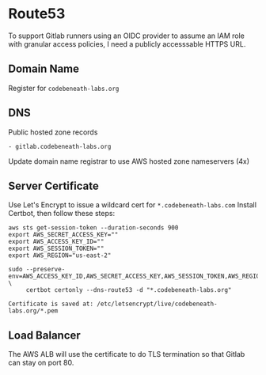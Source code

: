 # Route53
To support Gitlab runners using an OIDC provider to assume an IAM role with granular access policies, I need a publicly accesssable HTTPS URL.

## Domain Name
Register for `codebeneath-labs.org`

## DNS
Public hosted zone records
```
- gitlab.codebeneath-labs.org
```
Update domain name registrar to use AWS hosted zone nameservers (4x)

## Server Certificate
Use Let's Encrypt to issue a wildcard cert for `*.codebeneath-labs.com`
Install Certbot, then follow these steps:

```
aws sts get-session-token --duration-seconds 900
export AWS_SECRET_ACCESS_KEY=""
export AWS_ACCESS_KEY_ID=""
export AWS_SESSION_TOKEN=""
export AWS_REGION="us-east-2"

sudo --preserve-env=AWS_ACCESS_KEY_ID,AWS_SECRET_ACCESS_KEY,AWS_SESSION_TOKEN,AWS_REGION \
     certbot certonly --dns-route53 -d "*.codebeneath-labs.org"

Certificate is saved at: /etc/letsencrypt/live/codebeneath-labs.org/*.pem
```

## Load Balancer
The AWS ALB will use the certificate to do TLS termination so that Gitlab can stay on port 80.
